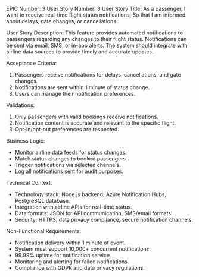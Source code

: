 EPIC Number: 3
User Story Number: 3
User Story Title: As a passenger, I want to receive real-time flight status notifications, So that I am informed about delays, gate changes, or cancellations.

User Story Description: This feature provides automated notifications to passengers regarding any changes to their flight status. Notifications can be sent via email, SMS, or in-app alerts. The system should integrate with airline data sources to provide timely and accurate updates.

Acceptance Criteria:
1. Passengers receive notifications for delays, cancellations, and gate changes.
2. Notifications are sent within 1 minute of status change.
3. Users can manage their notification preferences.

Validations:
1. Only passengers with valid bookings receive notifications.
2. Notification content is accurate and relevant to the specific flight.
3. Opt-in/opt-out preferences are respected.

Business Logic: 
- Monitor airline data feeds for status changes.
- Match status changes to booked passengers.
- Trigger notifications via selected channels.
- Log all notifications sent for audit purposes.

Technical Context:
- Technology stack: Node.js backend, Azure Notification Hubs, PostgreSQL database.
- Integration with airline APIs for real-time status.
- Data formats: JSON for API communication, SMS/email formats.
- Security: HTTPS, data privacy compliance, secure notification channels.

Non-Functional Requirements:
- Notification delivery within 1 minute of event.
- System must support 10,000+ concurrent notifications.
- 99.99% uptime for notification service.
- Monitoring and alerting for failed notifications.
- Compliance with GDPR and data privacy regulations.